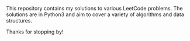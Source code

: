 This repository contains my solutions to various LeetCode problems. The solutions are in Python3 and aim to cover a variety of algorithms and data structures.

Thanks for stopping by!
